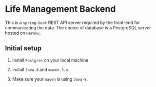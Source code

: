 # Life Management Backend

This is a `spring-boot` REST API server required by the front-end for communicating the data. The choice of database is a PostgreSQL server hosted on `Heroku`.

## Initial setup

1. Install `Postgres` on your local machine.

1. Install `Java-8` and `maven-3.x`.

1. Make sure your `maven` is using `Java-8`.